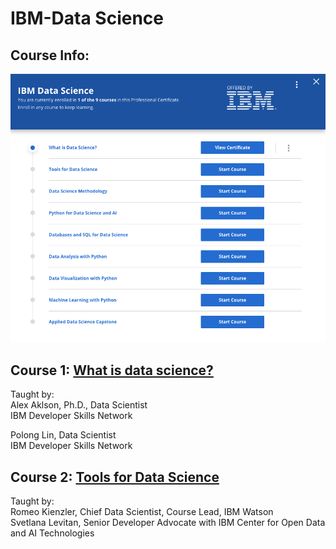 # IBM-Data Science

## Course Info:   
![courseinfo](IBM_DataScience.png)


## Course 1: [What is data science?](https://github.com/kk289/IBM-Data-Science/tree/master/Course%201_What%20is%20Data%20Science%3F)       
Taught by:    
Alex Aklson, Ph.D., Data Scientist    
IBM Developer Skills Network    

Polong Lin, Data Scientist    
IBM Developer Skills Network    

## Course 2: [Tools for Data Science](https://www.coursera.org/learn/open-source-tools-for-data-science/home/welcome)    
Taught by:    
Romeo Kienzler, Chief Data Scientist, Course Lead, IBM Watson   
Svetlana Levitan, Senior Developer Advocate with IBM Center for Open Data and AI Technologies   